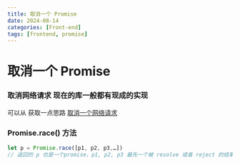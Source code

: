 ```yaml
---
title: 取消一个 Promise 
date: 2024-08-14
categories: [Front-end]
tags: [frontend, promise] 
---
```

# 取消一个 Promise

### 取消网络请求 现在的库一般都有现成的实现

可以从 获取一点思路 [取消一个网络请求](/posts/取消一个网络请求)

 

### Promise.race() 方法

```js
let p = Promise.race([p1, p2, p3,…])
// 返回的 p 也是一个promise，p1, p2, p3 最先一个被 resolve 或者 reject 的结果就是 p 的resolve或者reject的结果
```

